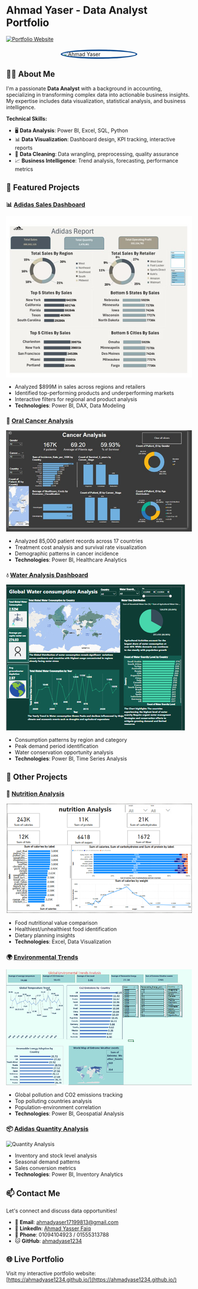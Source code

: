 # Ahmad Yaser - Data Analyst Portfolio

[![Portfolio Website](https://img.shields.io/badge/🌐-Live_Portfolio-0e4d92?style=for-the-badge)](https://ahmadyase1234.github.io/)

<img src="https://raw.githubusercontent.com/ahmadyase1234/ahmad-yaser-assets/main/profile.jpg" alt="Ahmad Yaser" width="200" style="border-radius:50%; border: 4px solid #0e4d92; margin: 20px auto; display: block;">

## 👨‍💻 About Me

I'm a passionate **Data Analyst** with a background in accounting, specializing in transforming complex data into actionable business insights. My expertise includes data visualization, statistical analysis, and business intelligence.

**Technical Skills:**
- 🖥️ **Data Analysis**: Power BI, Excel, SQL, Python
- 📊 **Data Visualization**: Dashboard design, KPI tracking, interactive reports
- 🧹 **Data Cleaning**: Data wrangling, preprocessing, quality assurance
- 📈 **Business Intelligence**: Trend analysis, forecasting, performance metrics

## 🚀 Featured Projects

### 📊 [Adidas Sales Dashboard](https://github.com/ahmadyase1234/Adidas-Sales-Dashboard)
![Adidas Dashboard](https://raw.githubusercontent.com/ahmadyase1234/ahmadyase1234.github.io/main/adidas-sales-dashboard.png)
- Analyzed $899M in sales across regions and retailers
- Identified top-performing products and underperforming markets
- Interactive filters for regional and product analysis
- **Technologies**: Power BI, DAX, Data Modeling

### 🧬 [Oral Cancer Analysis](https://github.com/ahmadyase1234/oral-cancer-analysis)
![Cancer Dashboard](https://raw.githubusercontent.com/ahmadyase1234/ahmadyase1234.github.io/main/cancer-dashboard.png)
- Analyzed 85,000 patient records across 17 countries
- Treatment cost analysis and survival rate visualization
- Demographic patterns in cancer incidence
- **Technologies**: Power BI, Healthcare Analytics

### 💧 [Water Analysis Dashboard](https://github.com/ahmadyase1234/Water-analysis-Dashboard-)
![Water Dashboard](https://raw.githubusercontent.com/ahmadyase1234/ahmadyase1234.github.io/main/Water-Dashboard.png)
- Consumption patterns by region and category
- Peak demand period identification
- Water conservation opportunity analysis
- **Technologies**: Power BI, Time Series Analysis

## 📌 Other Projects

### 🥗 [Nutrition Analysis](https://github.com/ahmadyase1234/nutrition-analysis)
![Nutrition Dashboard](https://raw.githubusercontent.com/ahmadyase1234/ahmadyase1234.github.io/main/nutrition%20%20analysis.PNG)
- Food nutritional value comparison
- Healthiest/unhealthiest food identification
- Dietary planning insights
- **Technologies**: Excel, Data Visualization

### 🌍 [Environmental Trends](https://github.com/ahmadyase1234/global-environmental-trends)
![Environmental Dashboard](https://raw.githubusercontent.com/ahmadyase1234/ahmadyase1234.github.io/main/global%20environmental%20%20trends%20analysis.PNG)
- Global pollution and CO2 emissions tracking
- Top polluting countries analysis
- Population-environment correlation
- **Technologies**: Power BI, Geospatial Analysis

### 📦 [Adidas Quantity Analysis](https://github.com/ahmadyase1234/Adidas-quantity-analysis-)
![Quantity Analysis](https://raw.githubusercontent.com/ahmadyase1234/ahmadyase1234.github.io/main/adidas-quantity-analysis.png)
- Inventory and stock level analysis
- Seasonal demand patterns
- Sales conversion metrics
- **Technologies**: Power BI, Inventory Analytics

## 📫 Contact Me

Let's connect and discuss data opportunities!

- 📧 **Email**: [ahmadyaser17199813@gmail.com](mailto:ahmadyaser17199813@gmail.com)
- 💼 **LinkedIn**: [Ahmad Yasser Faiq](https://www.linkedin.com/in/ahmad-yasser-faiq-data-analyst/)
- 📱 **Phone**: 01094104923 / 01555313788
- 🐱 **GitHub**: [ahmadyase1234](https://github.com/ahmadyase1234)

## 🌐 Live Portfolio

Visit my interactive portfolio website:  
[https://ahmadyase1234.github.io/](https://ahmadyase1234.github.io/)
